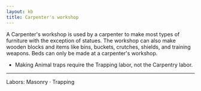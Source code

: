 ```yaml
---
layout: kb
title: Carpenter's workshop
---
```


A Carpenter's workshop is used by a carpenter to make most types of furniture with the exception of statues. The workshop can also make wooden blocks and items like bins, buckets, crutches, shields, and training weapons. Beds can only be made at a carpenter's workshop.

* Making Animal traps require the Trapping labor, not the Carpentry labor.

---
Labors: Masonry &middot; Trapping
